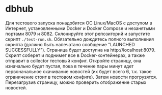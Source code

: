 # dbhub

Для тестового запуска понадобится ОС Linux/MacOS с доступом в Интернет, установленными Docker и Docker Compose и незанятыми портами 8079 и 8082. Склонируйте этот репозиторий и запустите скрипт `./test-run.sh`. Обязательно дождитесь полного выполнения скрипта (должно быть напечатано сообщение "LAUNCHED SUCCESSFULLY"). Страница будет доступна на http://localhost:8079. Скрипт соберет и поднимет все в Docker-контейнерах, а также отправит в collector тестовый конфиг. Откройте страницу, она изначально будет пустая, пока в течение пары минут идет первоначальное скачивание новостей (их будет всего 6, т.к. такое ограничение стоит в тестовом конфиге). Затем новости прогрузятся. Перезагрузив страницу, можно проверить отображение старых новостей.
